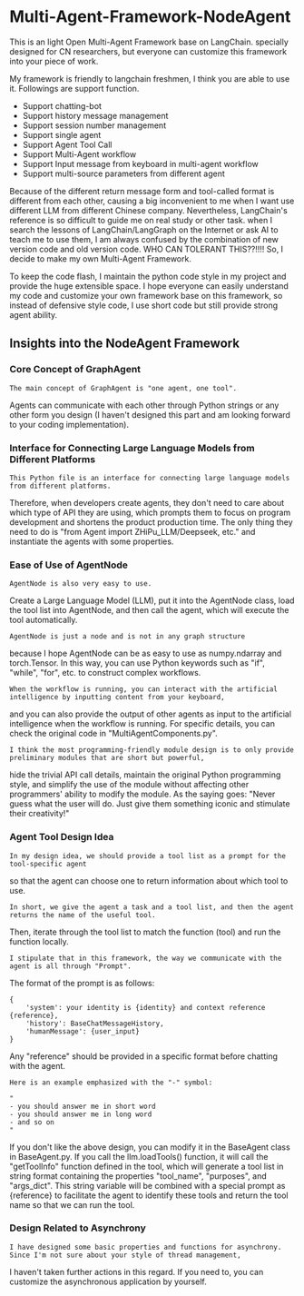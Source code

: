 # Multi-Agent-Framework-NodeAgent
This is an light Open Multi-Agent Framework base on LangChain.
specially designed for CN researchers, but everyone
can customize this framework into your piece of work.

My framework is friendly to langchain freshmen, I think you are able to use it. Followings are support function.

- Support chatting-bot
- Support history message management
- Support session number management
- Support single agent
- Support Agent Tool Call
- Support Multi-Agent workflow
- Support Input message from keyboard in multi-agent workflow
- Support multi-source parameters from different agent

Because of the different return message form and tool-called format is different from each other,
causing a big inconvenient to me when I want use different LLM from different Chinese company.
Nevertheless, LangChain's reference is so difficult to guide me on real study or other task.
when I search the lessons of LangChain/LangGraph on the Internet or ask AI to teach me to use them,
I am always confused by the combination of new version code and old version code. WHO CAN TOLERANT THIS??!!!!
So, I decide to make my own Multi-Agent Framework.

To keep the code flash, I maintain the python code style in my project and provide the huge extensible space.
I hope everyone can easily understand my code and customize your own framework base on this framework, so
instead of defensive style code, I use short code but still provide strong agent ability.


## Insights into the NodeAgent Framework

### Core Concept of GraphAgent

    The main concept of GraphAgent is "one agent, one tool".
Agents can communicate with each other through Python strings
or any other form you design (I haven't designed this part and am looking forward to your coding implementation).

### Interface for Connecting Large Language Models from Different Platforms

    This Python file is an interface for connecting large language models from different platforms.
Therefore, when developers create agents, they don't need to care about which type of API they are using,
which prompts them to focus on program development and shortens the product production time.
The only thing they need to do is "from Agent import ZHiPu_LLM/Deepseek, etc." and instantiate the agents with some properties.

### Ease of Use of AgentNode

    AgentNode is also very easy to use.
Create a Large Language Model (LLM), put it into the AgentNode class, load the tool list into AgentNode,
and then call the agent, which will execute the tool automatically.

    AgentNode is just a node and is not in any graph structure
because I hope AgentNode can be as easy to use as numpy.ndarray and torch.Tensor.
In this way, you can use Python keywords such as "if", "while", "for", etc. to construct complex workflows.

    When the workflow is running, you can interact with the artificial intelligence by inputting content from your keyboard,
and you can also provide the output of other agents as input to the artificial intelligence when the workflow is running.
For specific details, you can check the original code in "MultiAgentComponents.py".

    I think the most programming-friendly module design is to only provide preliminary modules that are short but powerful,
hide the trivial API call details, maintain the original Python programming style,
and simplify the use of the module without affecting other programmers' ability to modify the module.
As the saying goes: "Never guess what the user will do. Just give them something iconic and stimulate their creativity!"

### Agent Tool Design Idea

    In my design idea, we should provide a tool list as a prompt for the tool-specific agent
so that the agent can choose one to return information about which tool to use.

    In short, we give the agent a task and a tool list, and then the agent returns the name of the useful tool.
Then, iterate through the tool list to match the function (tool) and run the function locally.

    I stipulate that in this framework, the way we communicate with the agent is all through "Prompt".
The format of the prompt is as follows:
```
{
    'system': your identity is {identity} and context reference {reference},
    'history': BaseChatMessageHistory,
    'humanMessage': {user_input}
}
```
Any "reference" should be provided in a specific format before chatting with the agent.

    Here is an example emphasized with the "-" symbol:
```
"
- you should answer me in short word
- you should answer me in long word
- and so on
"
```
If you don't like the above design, you can modify it in the BaseAgent class in BaseAgent.py.
If you call the llm.loadTools() function, it will call the "getToolInfo" function defined in the tool,
which will generate a tool list in string format containing the properties "tool_name", "purposes", and "args_dict".
This string variable will be combined with a special prompt as {reference} to facilitate the agent to identify these tools
and return the tool name so that we can run the tool.

### Design Related to Asynchrony

    I have designed some basic properties and functions for asynchrony. Since I'm not sure about your style of thread management,
I haven't taken further actions in this regard. If you need to, you can customize the asynchronous application by yourself.
